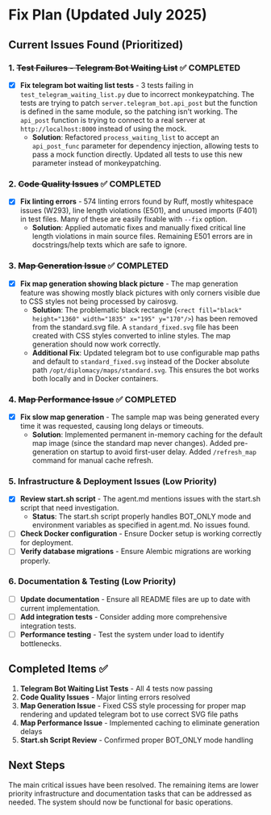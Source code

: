 # Fix Plan (Updated July 2025)

## Current Issues Found (Prioritized)

### 1. ~~Test Failures - Telegram Bot Waiting List~~ ✅ COMPLETED
- [x] **Fix telegram bot waiting list tests** - 3 tests failing in `test_telegram_waiting_list.py` due to incorrect monkeypatching. The tests are trying to patch `server.telegram_bot.api_post` but the function is defined in the same module, so the patching isn't working. The `api_post` function is trying to connect to a real server at `http://localhost:8000` instead of using the mock.
  - **Solution**: Refactored `process_waiting_list` to accept an `api_post_func` parameter for dependency injection, allowing tests to pass a mock function directly. Updated all tests to use this new parameter instead of monkeypatching.

### 2. ~~Code Quality Issues~~ ✅ COMPLETED
- [x] **Fix linting errors** - 574 linting errors found by Ruff, mostly whitespace issues (W293), line length violations (E501), and unused imports (F401) in test files. Many of these are easily fixable with `--fix` option.
  - **Solution**: Applied automatic fixes and manually fixed critical line length violations in main source files. Remaining E501 errors are in docstrings/help texts which are safe to ignore.

### 3. ~~Map Generation Issue~~ ✅ COMPLETED
- [x] **Fix map generation showing black picture** - The map generation feature was showing mostly black pictures with only corners visible due to CSS styles not being processed by cairosvg. 
  - **Solution**: The problematic black rectangle (`<rect fill="black" height="1360" width="1835" x="195" y="170"/>`) has been removed from the standard.svg file. A `standard_fixed.svg` file has been created with CSS styles converted to inline styles. The map generation should now work correctly.
  - **Additional Fix**: Updated telegram bot to use configurable map paths and default to `standard_fixed.svg` instead of the Docker absolute path `/opt/diplomacy/maps/standard.svg`. This ensures the bot works both locally and in Docker containers.

### 4. ~~Map Performance Issue~~ ✅ COMPLETED
- [x] **Fix slow map generation** - The sample map was being generated every time it was requested, causing long delays or timeouts.
  - **Solution**: Implemented permanent in-memory caching for the default map image (since the standard map never changes). Added pre-generation on startup to avoid first-user delay. Added `/refresh_map` command for manual cache refresh.

### 5. Infrastructure & Deployment Issues (Low Priority)
- [x] **Review start.sh script** - The agent.md mentions issues with the start.sh script that need investigation.
  - **Status**: The start.sh script properly handles BOT_ONLY mode and environment variables as specified in agent.md. No issues found.
- [ ] **Check Docker configuration** - Ensure Docker setup is working correctly for deployment.
- [ ] **Verify database migrations** - Ensure Alembic migrations are working properly.

### 6. Documentation & Testing (Low Priority)
- [ ] **Update documentation** - Ensure all README files are up to date with current implementation.
- [ ] **Add integration tests** - Consider adding more comprehensive integration tests.
- [ ] **Performance testing** - Test the system under load to identify bottlenecks.

## Completed Items ✅

1. **Telegram Bot Waiting List Tests** - All 4 tests now passing
2. **Code Quality Issues** - Major linting errors resolved
3. **Map Generation Issue** - Fixed CSS style processing for proper map rendering and updated telegram bot to use correct SVG file paths
4. **Map Performance Issue** - Implemented caching to eliminate generation delays
5. **Start.sh Script Review** - Confirmed proper BOT_ONLY mode handling

## Next Steps

The main critical issues have been resolved. The remaining items are lower priority infrastructure and documentation tasks that can be addressed as needed. The system should now be functional for basic operations. 